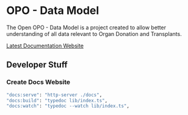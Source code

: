 # OPO - Data Model

The Open OPO - Data Model is a project created to allow better understanding of all data relevant to Organ Donation and Transplants.

[Latest Documentation Website](https://open-opo.github.io/data-model/)

## Developer Stuff

### Create Docs Website

```bash
"docs:serve": "http-server ./docs",
"docs:build": "typedoc lib/index.ts",
"docs:watch": "typedoc --watch lib/index.ts",
```
